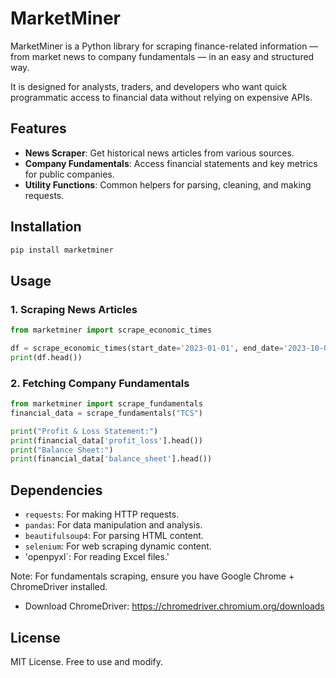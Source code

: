 # MarketMiner

MarketMiner is a Python library for scraping finance-related information — from market news to company fundamentals — in an easy and structured way.

It is designed for analysts, traders, and developers who want quick programmatic access to financial data without relying on expensive APIs.

## Features

- **News Scraper**: Get historical news articles from various sources.
- **Company Fundamentals**: Access financial statements and key metrics for public companies.
- **Utility Functions**: Common helpers for parsing, cleaning, and making requests.

## Installation
```bash
pip install marketminer
```

## Usage

### 1. Scraping News Articles
```python
from marketminer import scrape_economic_times

df = scrape_economic_times(start_date='2023-01-01', end_date='2023-10-01')
print(df.head())
```

### 2. Fetching Company Fundamentals
```python
from marketminer import scrape_fundamentals
financial_data = scrape_fundamentals("TCS")

print("Profit & Loss Statement:")
print(financial_data['profit_loss'].head())
print("Balance Sheet:")
print(financial_data['balance_sheet'].head())
```

## Dependencies

- `requests`: For making HTTP requests.
- `pandas`: For data manipulation and analysis.
- `beautifulsoup4`: For parsing HTML content.
- `selenium`: For web scraping dynamic content.
- 'openpyxl`: For reading Excel files.'

Note: For fundamentals scraping, ensure you have Google Chrome + ChromeDriver installed.
- Download ChromeDriver: https://chromedriver.chromium.org/downloads

## License
MIT License. Free to use and modify.